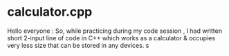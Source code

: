 # calculator.cpp
Hello everyone : So, while practicing during my code session , I had written short 2-input line of code in C++ which works as a calculator & occupies very less size that can be stored in any devices.  s       
